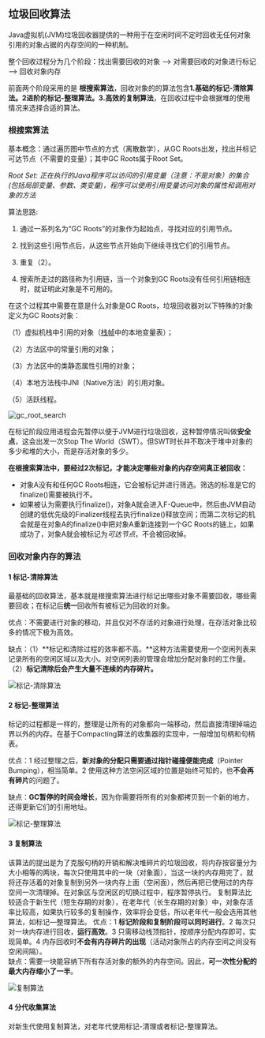 ## 垃圾回收算法

Java虚拟机(JVM)垃圾回收器提供的一种用于在空闲时间不定时回收无任何对象引用的对象占据的内存空间的一种机制。

整个回收过程分为几个阶段：找出需要回收的对象 —> 对需要回收的对象进行标记 —> 回收对象内存

前面两个阶段采用的是 **根搜索算法**，回收对象的的算法包含**1.基础的标记-清除算法。2进阶的标记-整理算法。3.高效的复制算法**，在回收过程中会根据堆的使用情况来选择合适的算法。

### 根搜索算法

基本概念：通过遍历图中节点的方式（离散数学），从GC Roots出发，找出并标记可达节点（不需要的变量）；其中GC Roots属于Root Set。

*Root Set: 正在执行的Java程序可以访问的引用变量（注意：不是对象）的集合(包括局部变量、参数、类变量)，程序可以使用引用变量访问对象的属性和调用对象的方法*

算法思路:

1. 通过一系列名为“GC Roots”的对象作为起始点，寻找对应的引用节点。

2. 找到这些引用节点后，从这些节点开始向下继续寻找它们的引用节点。

3. 重复（2）。

4. 搜索所走过的路径称为引用链，当一个对象到GC Roots没有任何引用链相连时，就证明此对象是不可用的。

在这个过程其中需要在意是什么对象是GC Roots，垃圾回收器对以下特殊的对象定义为GC Roots对象：

（1）虚拟机栈中引用的对象（[栈帧](https://wangwengcn.iteye.com/blog/1622195)中的本地变量表）；

（2）方法区中的常量引用的对象；

（3）方法区中的类静态属性引用的对象；

（4）本地方法栈中JNI（Native方法）的引用对象。

（5）活跃线程。



![gc_root_search](E:\works\github\Note\res\gc_root_search.png)

在标记阶段应用进程会先暂停以便于JVM进行垃圾回收，这种暂停情况叫做**安全点**，这会出发一次Stop The World（SWT）。但SWT时长并不取决于堆中对象的多少和堆的大小，而是存活对象的多少。

**在根搜索算法中，要经过2次标记，才能决定哪些对象的内存空间真正被回收：**

* 对象A没有和任何GC Roots相连，它会被标记并进行筛选。筛选的标准是它的finalize()需要被执行不。
* 如果被认为需要执行finalize()，对象A就会进入F-Queue中，然后由JVM自动创建的低优先级的Finalizer线程去执行finalize()释放空间；而第二次标记的机会就是在对象A的finalize()中把对象A重新连接到一个GC Roots的链上，如果成功了，对象A就会被标记为*可达节点*，不会被回收掉。



### 回收对象内存的算法

#### 1 标记-清除算法

最基础的回收算法，基本就是根搜索算法进行标记出哪些对象不需要回收，哪些需要回收；在标记后**统一**回收所有被标记为回收的对象。

优点：不需要进行对象的移动，并且仅对不存活的对象进行处理，在存活对象比较多的情况下极为高效。

缺点：（1）**标记和清除过程的效率都不高。**这种方法需要使用一个空闲列表来记录所有的空闲区域以及大小。对空闲列表的管理会增加分配对象时的工作量。（2）**标记清除后会产生大量不连续的内存碎片。**

![标记-清除算法](E:\works\github\Note\res\标记-清除算法.png)

#### 2 标记-整理算法

标记的过程都是一样的，整理是让所有的对象都向一端移动，然后直接清理掉端边界以外的内存。在基于Compacting算法的收集器的实现中，一般增加句柄和句柄表。

优点：1 经过整理之后，**新对象的分配只需要通过指针碰撞便能完成**（Pointer Bumping），相当简单。2 使用这种方法空闲区域的位置是始终可知的，也**不会再有碎片**的问题了。

缺点：**GC暂停的时间会增长**，因为你需要将所有的对象都拷贝到一个新的地方，还得更新它们的引用地址。

![标记-整理算法](E:\works\github\Note\res\标记-整理算法.png)

#### 3 复制算法
该算法的提出是为了克服句柄的开销和解决堆碎片的垃圾回收，将内存按容量分为大小相等的两块，每次只使用其中的一块（对象面），当这一块的内存用完了，就将还存活着的对象复制到另外一块内存上面（空闲面），然后再把已使用过的内存空间一次清理掉。在对象区与空闲区的切换过程中，程序暂停执行。
复制算法比较适合于新生代（短生存期的对象），在老年代（长生存期的对象）中，对象存活率比较高，如果执行较多的复制操作，效率将会变低，所以老年代一般会选用其他算法，如标记—整理算法。
优点：1 **标记阶段和复制阶段可以同时进行**。2 每次只对一块内存进行回收，**运行高效**。3 只需移动栈顶指针，按顺序分配内存即可，实现简单。4 内存回收时**不会有内存碎片的出现**（活动对象所占的内存空间之间没有空闲间隔）。      
缺点：需要一块能容纳下所有存活对象的额外的内存空间。因此，**可一次性分配的最大内存缩小了一半**。

![复制算法](E:\works\github\Note\res\复制算法.png)

#### 4 分代收集算法

对新生代使用复制算法，对老年代使用标记-清理或者标记-整理算法。